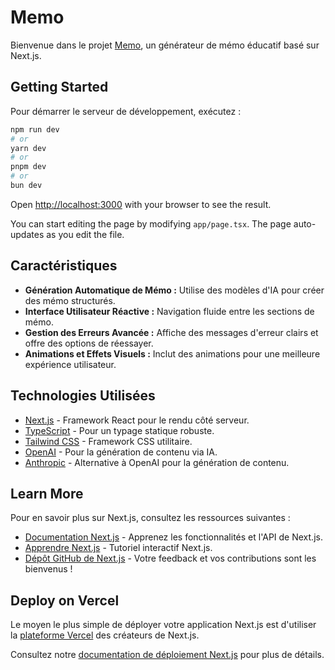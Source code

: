 # Memo

Bienvenue dans le projet [Memo](https://nextjs.org), un générateur de mémo éducatif basé sur Next.js.

## Getting Started

Pour démarrer le serveur de développement, exécutez :

```bash
npm run dev
# or
yarn dev
# or
pnpm dev
# or
bun dev
```

Open [http://localhost:3000](http://localhost:3000) with your browser to see the result.

You can start editing the page by modifying `app/page.tsx`. The page auto-updates as you edit the file.

## Caractéristiques

- **Génération Automatique de Mémo :** Utilise des modèles d'IA pour créer des mémo structurés.
- **Interface Utilisateur Réactive :** Navigation fluide entre les sections de mémo.
- **Gestion des Erreurs Avancée :** Affiche des messages d'erreur clairs et offre des options de réessayer.
- **Animations et Effets Visuels :** Inclut des animations pour une meilleure expérience utilisateur.

## Technologies Utilisées

- [Next.js](https://nextjs.org) - Framework React pour le rendu côté serveur.
- [TypeScript](https://www.typescriptlang.org) - Pour un typage statique robuste.
- [Tailwind CSS](https://tailwindcss.com) - Framework CSS utilitaire.
- [OpenAI](https://openai.com) - Pour la génération de contenu via IA.
- [Anthropic](https://www.anthropic.com) - Alternative à OpenAI pour la génération de contenu.

## Learn More

Pour en savoir plus sur Next.js, consultez les ressources suivantes :

- [Documentation Next.js](https://nextjs.org/docs) - Apprenez les fonctionnalités et l'API de Next.js.
- [Apprendre Next.js](https://nextjs.org/learn) - Tutoriel interactif Next.js.
- [Dépôt GitHub de Next.js](https://github.com/vercel/next.js) - Votre feedback et vos contributions sont les bienvenus !

## Deploy on Vercel

Le moyen le plus simple de déployer votre application Next.js est d'utiliser la [plateforme Vercel](https://vercel.com/new?utm_medium=default-template&filter=next.js&utm_source=create-next-app&utm_campaign=create-next-app-readme) des créateurs de Next.js.

Consultez notre [documentation de déploiement Next.js](https://nextjs.org/docs/app/building-your-application/deploying) pour plus de détails.
